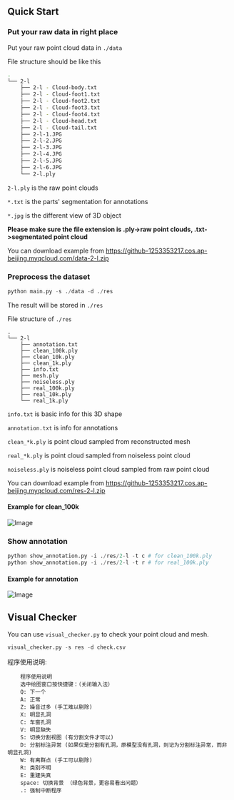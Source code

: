 ## Quick Start
### Put your raw data in right place
Put your raw point cloud data in ```./data```

File structure should be like this
```bash
.
└── 2-l
    ├── 2-l - Cloud-body.txt
    ├── 2-l - Cloud-foot1.txt
    ├── 2-l - Cloud-foot2.txt
    ├── 2-l - Cloud-foot3.txt
    ├── 2-l - Cloud-foot4.txt
    ├── 2-l - Cloud-head.txt
    ├── 2-l - Cloud-tail.txt
    ├── 2-l-1.JPG
    ├── 2-l-2.JPG
    ├── 2-l-3.JPG
    ├── 2-l-4.JPG
    ├── 2-l-5.JPG
    ├── 2-l-6.JPG
    └── 2-l.ply
```

```2-l.ply``` is the raw point clouds

```*.txt``` is the parts' segmentation for annotations

```*.jpg``` is the different view of 3D object

**Please make sure the file extension is .ply->raw point clouds, .txt->segmentated point cloud**

You can download example from https://github-1253353217.cos.ap-beijing.myqcloud.com/data-2-l.zip

### Preprocess the dataset
```python
python main.py -s ./data -d ./res
```
The result will be stored in ```./res```

File structure of ```./res```
```
.
└── 2-l
    ├── annotation.txt
    ├── clean_100k.ply
    ├── clean_10k.ply
    ├── clean_1k.ply
    ├── info.txt
    ├── mesh.ply
    ├── noiseless.ply
    ├── real_100k.ply
    ├── real_10k.ply
    └── real_1k.ply
```
```info.txt``` is basic info for this 3D shape

```annotation.txt``` is info for annotations

```clean_*k.ply``` is point cloud sampled from reconstructed mesh

```real_*k.ply``` is point cloud sampled from noiseless point cloud

```noiseless.ply``` is noiseless point cloud sampled from raw point cloud

You can download example from https://github-1253353217.cos.ap-beijing.myqcloud.com/res-2-l.zip


#### Example for clean_100k
![Image](https://github-1253353217.cos.ap-beijing.myqcloud.com/clean_100k_eg.png)


### Show annotation
```python
python show_annotation.py -i ./res/2-l -t c # for clean_100k.ply
python show_annotation.py -i ./res/2-l -t r # for real_100k.ply
```

#### Example for annotation

![Image](https://github-1253353217.cos.ap-beijing.myqcloud.com/annotations.png)

## Visual Checker
You can use ```visual_checker.py``` to check your point cloud and mesh.
```python 
visual_checker.py -s res -d check.csv
```

程序使用说明:

        程序使用说明
        选中绘图窗口按快捷键：（关闭输入法）
        Q: 下一个
        A: 正常
        Z: 噪音过多 (手工难以剔除)
        X: 明显孔洞
        C: 车窗孔洞
        V: 明显缺失
        S: 切换分割视图 (有分割文件才可以)
        D: 分割标注异常 (如果仅是分割有孔洞，原模型没有孔洞，则记为分割标注异常，而非明显孔洞)
        W: 有离群点 (手工可以剔除)
        R: 类别不明
        E: 重建失真
        space: 切换背景 （绿色背景，更容易看出问题）
        .: 强制中断程序